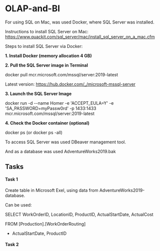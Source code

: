 # OLAP-and-BI

For using SQL on Mac, was used Docker, where SQL Server was installed.

Instructions to install SQL Server on Mac:
https://www.quackit.com/sql_server/mac/install_sql_server_on_a_mac.cfm

Steps to install SQL Server via Docker:

**1. Install Docker (memory allocation 4 GB)**

**2. Pull the SQL Server image in Terminal**
  <p>docker pull mcr.microsoft.com/mssql/server:2019-latest<br>
  
  Latest version:
  https://hub.docker.com/_/microsoft-mssql-server</p>

**3. Launch the SQL Server Image** 
  <p>docker run -d --name Homer -e 'ACCEPT_EULA=Y' -e 'SA_PASSWORD=myPassw0rd' -p 1433:1433 mcr.microsoft.com/mssql/server:2019-latest</p>

**4. Check the Docker container (optional)**
   <p>docker ps (or docker ps -all)</p>
   
To access SQL Server was used DBeaver management tool.

And as a database was used AdventureWorks2019.bak


## Tasks

#### Task 1

Create table in Microsoft Exel, using data from AdventureWorks2019-database. 

Can be used:

SELECT
  WorkOrderID,
  LocationID, 
  ProductID, ActualStartDate,
  ActualCost

FROM [Production].[WorkOrderRouting]
<style>ORDER BY{color:Blue;}</style>  
+  ActualStartDate, ProductID


#### Task 2
